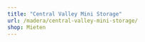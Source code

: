 ```yaml
---
title: "Central Valley Mini Storage"
url: /madera/central-valley-mini-storage/
shop: Mieten
---
```

